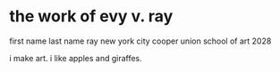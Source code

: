 # the work of evy v. ray

first name last name ray 
new york city 
cooper union school of art 2028 

i make art. i like apples and giraffes. 
